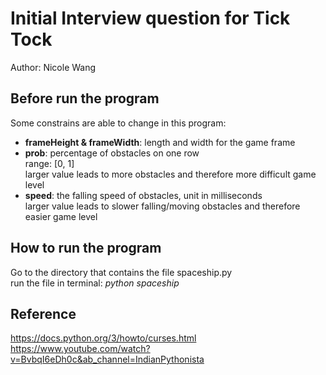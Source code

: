 # Initial Interview question for Tick Tock  
Author: Nicole Wang

## Before run the program
Some constrains are able to change in this program:
* **frameHeight & frameWidth**: length and width for the game frame
* **prob**: percentage of obstacles on one row  
      range: [0, 1]  
      larger value leads to more obstacles and therefore more difficult game level
* **speed**: the falling speed of obstacles, unit in milliseconds  
       larger value leads to slower falling/moving obstacles and therefore easier game level

## How to run the program
Go to the directory that contains the file spaceship.py  
run the file in terminal: *python spaceship*

## Reference
https://docs.python.org/3/howto/curses.html  
https://www.youtube.com/watch?v=BvbqI6eDh0c&ab_channel=IndianPythonista
